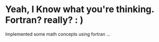 # Yeah, I Know what you're thinking. Fortran? really? : )

Implemented some math concepts using fortran ...